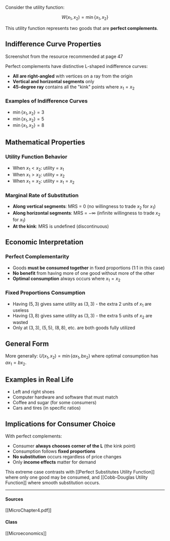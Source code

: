 Consider the utility function:

$$W(x_1, x_2) = \min\{x_1, x_2\}$$

This utility function represents two goods that are **perfect complements**.

## Indifference Curve Properties

Screenshot from the resource recommended at page 47

Perfect complements have distinctive L-shaped indifference curves:
- **All are right-angled** with vertices on a ray from the origin
- **Vertical and horizontal segments** only
- **45-degree ray** contains all the "kink" points where $x_1 = x_2$

### Examples of Indifference Curves
- $\min\{x_1, x_2\} = 3$ 
- $\min\{x_1, x_2\} = 5$
- $\min\{x_1, x_2\} = 8$

## Mathematical Properties

### Utility Function Behavior
- When $x_1 < x_2$: utility = $x_1$
- When $x_1 > x_2$: utility = $x_2$  
- When $x_1 = x_2$: utility = $x_1 = x_2$

### Marginal Rate of Substitution
- **Along vertical segments**: MRS = 0 (no willingness to trade $x_2$ for $x_1$)
- **Along horizontal segments**: MRS = $-\infty$ (infinite willingness to trade $x_2$ for $x_1$)
- **At the kink**: MRS is undefined (discontinuous)
  
## Economic Interpretation

### Perfect Complementarity
- Goods **must be consumed together** in fixed proportions (1:1 in this case)
- **No benefit** from having more of one good without more of the other
- **Optimal consumption** always occurs where $x_1 = x_2$

### Fixed Proportions Consumption
- Having $(5,3)$ gives same utility as $(3,3)$ - the extra 2 units of $x_1$ are useless
- Having $(3,8)$ gives same utility as $(3,3)$ - the extra 5 units of $x_2$ are wasted
- Only at $(3,3)$, $(5,5)$, $(8,8)$, etc. are both goods fully utilized

## General Form
More generally: $U(x_1, x_2) = \min\{ax_1, bx_2\}$ where optimal consumption has $ax_1 = bx_2$.

## Examples in Real Life
- Left and right shoes
- Computer hardware and software that must match
- Coffee and sugar (for some consumers)
- Cars and tires (in specific ratios)

## Implications for Consumer Choice
With perfect complements:
- Consumer **always chooses corner of the L** (the kink point)
- Consumption follows **fixed proportions**
- **No substitution** occurs regardless of price changes
- Only **income effects** matter for demand

This extreme case contrasts with [[Perfect Substitutes Utility Function]] where only one good may be consumed, and [[Cobb-Douglas Utility Function]] where smooth substitution occurs.

---
#### Sources
[[MicroChapter4.pdf]]
#### Class
[[Microeconomics]]